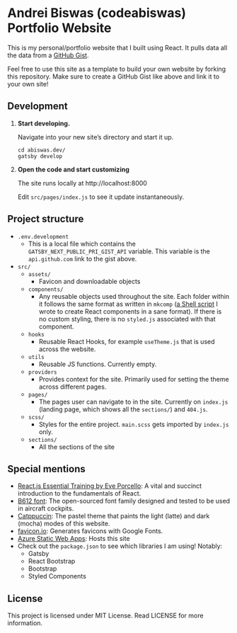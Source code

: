 # Andrei Biswas (codeabiswas) Portfolio Website

This is my personal/portfolio website that I built using React. It pulls data all the data from a [GitHub Gist](https://gist.github.com/codeabiswas/ac0204d535a5b7b515c7ddfd8be5671e).

Feel free to use this site as a template to build your own website by forking this repository. Make sure to create a GitHub Gist like above and link it to your own site!

## Development

1.  **Start developing.**

    Navigate into your new site’s directory and start it up.

    ```shell
    cd abiswas.dev/
    gatsby develop
    ```

2.  **Open the code and start customizing**

    The site runs locally at http://localhost:8000

    Edit `src/pages/index.js` to see it update instantaneously.

## Project structure

- `.env.development`
  - This is a local file which contains the `GATSBY_NEXT_PUBLIC_PRI_GIST_API` variable. This variable is the `api.github.com` link to the gist above.
- `src/`
  - `assets/`
    - Favicon and downloadable objects
  - `components/`
    - Any reusable objects used throughout the site. Each folder within it follows the same format as written in `mkcomp` ([a Shell script](https://github.com/codeabiswas/mkcomp) I wrote to create React components in a sane format). If there is no custom styling, there is no `styled.js` associated with that component.
  - `hooks`
    - Reusable React Hooks, for example `useTheme.js` that is used across the website.
  - `utils`
    - Reusable JS functions. Currently empty.
  - `providers`
    - Provides context for the site. Primarily used for setting the theme across different pages.
  - `pages/`
    - The pages user can navigate to in the site. Currently on `index.js` (landing page, which shows all the `sections/`) and `404.js`.
  - `scss/`
    - Styles for the entire project. `main.scss` gets imported by `index.js` only.
  - `sections/`
    - All the sections of the site

## Special mentions

- [React.js Essential Training by Eve Porcello](https://www.linkedin.com/learning/react-js-essential-training-14836121?trk=course_title&upsellOrderOrigin=default_guest_learning): A vital and succinct introduction to the fundamentals of React.
- [B612 font](https://b612-font.com/): The open-sourced font family designed and tested to be used in aircraft cockpits.
- [Catppuccin](https://github.com/catppuccin/catppuccin): The pastel theme that paints the light (latte) and dark (mocha) modes of this website.
- [favicon.io](https://favicon.io/favicon-generator/): Generates favicons with Google Fonts.
- [Azure Static Web Apps](https://learn.microsoft.com/en-us/azure/static-web-apps/overview): Hosts this site
- Check out the `package.json` to see which libraries I am using! Notably:
  - Gatsby
  - React Bootstrap
  - Bootstrap
  - Styled Components

## License

This project is licensed under MIT License. Read LICENSE for more information.
